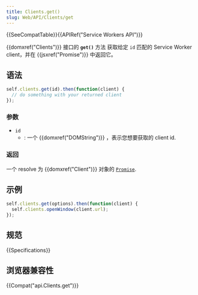 ```yaml
---
title: Clients.get()
slug: Web/API/Clients/get
---
```


{{SeeCompatTable}}{{APIRef("Service Workers API")}}

{{domxref("Clients")}} 接口的 **`get()`** 方法 获取给定 `id` 匹配的 Service Worker client，并在 {{jsxref("Promise")}} 中返回它。

## 语法

```js
self.clients.get(id).then(function(client) {
  // do something with your returned client
});
```

### 参数

- `id`
  - : 一个 {{domxref("DOMString")}} ，表示您想要获取的 client id.

### 返回

一个 resolve 为 {{domxref("Client")}} 对象的 [`Promise`](/zh-CN/docs/Web/JavaScript/Reference/Global_Objects/Promise).

## 示例

```js
self.clients.get(options).then(function(client) {
  self.clients.openWindow(client.url);
});
```

## 规范

{{Specifications}}

## 浏览器兼容性

{{Compat("api.Clients.get")}}
